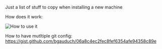 Just a list of stuff to copy when installing a new machine

How does it work:

![How to use it](./dotfile_usage.gif?raw=true "Title")

How to have mutltiple git config:
https://gist.github.com/bgauduch/06a8c4ec2fec8fef6354afe94358c89e
